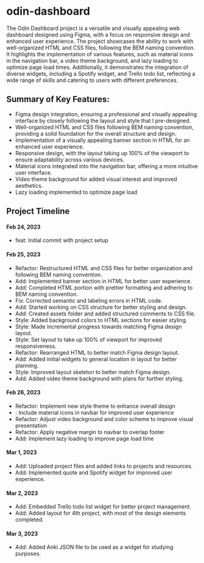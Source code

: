 # odin-dashboard
The Odin Dashboard project is a versatile and visually appealing web dashboard designed using Figma, with a focus on responsive design and enhanced user experience. The project showcases the ability to work with well-organized HTML and CSS files, following the BEM naming convention. It highlights the implementation of various features, such as material icons in the navigation bar, a video theme background, and lazy loading to optimize page load times. Additionally, it demonstrates the integration of diverse widgets, including a Spotify widget, and Trello todo list, reflecting a wide range of skills and catering to users with different preferences.


## Summary of Key Features:
* Figma design integration, ensuring a professional and visually appealing interface by closely following the layout and style that I pre-designed.
* Well-organized HTML and CSS files following BEM naming convention, providing a solid foundation for the overall structure and design.
* Implementation of a visually appealing banner section in HTML for an enhanced user experience.
* Responsive design, with the layout taking up 100% of the viewport to ensure adaptability across various devices.
* Material icons integrated into the navigation bar, offering a more intuitive user interface.
* Video theme background for added visual interest and improved aesthetics.
* Lazy loading implemented to optimize page load

## Project Timeline
#### Feb 24, 2023
* feat: Initial commit with project setup

#### Feb 25, 2023
* Refactor: Restructured HTML and CSS files for better organization and following BEM naming convention.
* Add: Implemented banner section in HTML for better user experience.
* Add: Completed HTML portion with prettier formatting and adhering to BEM naming convention.
* Fix: Corrected semantic and labeling errors in HTML code.
* Add: Started working on CSS structure for better styling and design.
* Add: Created assets folder and added structured comments to CSS file.
* Style: Added background colors to HTML sections for easier styling.
* Style: Made incremental progress towards matching Figma design layout.
* Style: Set layout to take up 100% of viewport for improved responsiveness.
* Refactor: Rearranged HTML to better match Figma design layout.
* Add: Added initial widgets to general location in layout for better planning.
* Style: Improved layout skeleton to better match Figma design.
* Add: Added video theme background with plans for further styling.

#### Feb 26, 2023
* Refactor: Implement new style theme to enhance overall design
* : Include material icons in navbar for improved user experience
* Refactor: Adjust video background and color scheme to improve visual presentation
* Refactor: Apply negative margin to navbar to overlap footer
* Add: Implement lazy loading to improve page load time

#### Mar 1, 2023
* Add: Uploaded project files and added links to projects and resources.
* Add: Implemented quote and Spotify widget for improved user experience.

#### Mar 2, 2023
* Add: Embedded Trello todo list widget for better project management.
* Add: Added layout for 4th project, with most of the design elements completed.

#### Mar 3, 2023
* Add: Added Anki JSON file to be used as a widget for studying purposes.
